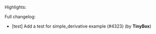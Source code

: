 Highlights:

Full changelog:
   - [test] Add a test for simple_derivative example (#4323) (by **TinyBox**)
